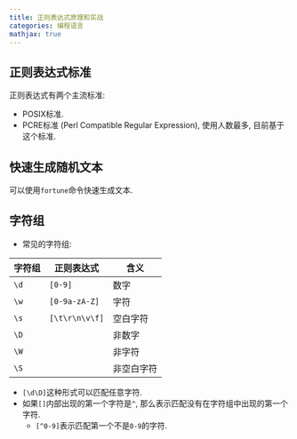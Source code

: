 ```yaml
---
title: 正则表达式原理和实战
categories: 编程语言
mathjax: true
---
```




## 正则表达式标准

正则表达式有两个主流标准:

* POSIX标准.
* PCRE标准 (Perl Compatible Regular Expression), 使用人数最多, 目前基于这个标准.



## 快速生成随机文本

可以使用`fortune`命令快速生成文本.



## 字符组

* 常见的字符组:

| 字符组 | 正则表达式     | 含义       |
| ------ | -------------- | ---------- |
| `\d`   | `[0-9]`        | 数字       |
| `\w`   | `[0-9a-zA-Z]`  | 字符       |
| `\s`   | `[\t\r\n\v\f]` | 空白字符   |
| `\D`   |                | 非数字     |
| `\W`   |                | 非字符     |
| `\S`   |                | 非空白字符 |

* `[\d\D]`这种形式可以匹配任意字符.
* 如果`[]`内部出现的第一个字符是`^`, 那么表示匹配没有在字符组中出现的第一个字符.
  * `[^0-9]`表示匹配第一个不是`0-9`的字符.
